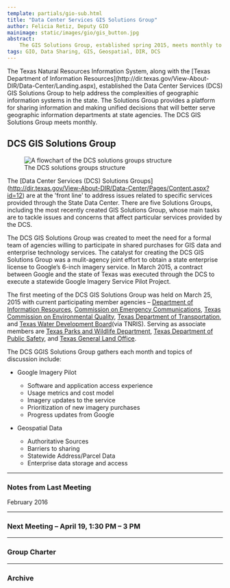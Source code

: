 ```yaml
---
template: partials/gio-sub.html
title: "Data Center Services GIS Solutions Group"
author: Felicia Retiz, Deputy GIO
mainimage: static/images/gio/gis_button.jpg
abstract:
    The GIS Solutions Group, established spring 2015, meets monthly to discuss projects and solutions related to GIS services procured through the Data Services Center. 
tags: GIO, Data Sharing, GIS, Geospatial, DIR, DCS
---
```


<p class="lead">The Texas Natural Resources Information System, along with the [Texas Department of Information Resources](http://dir.texas.gov/View-About-DIR/Data-Center/Landing.aspx), established the Data Center Services (DCS) GIS Solutions Group to help address the complexities of geographic information systems in the state. The Solutions Group provides a platform for sharing information and making unified decisions that will better serve geographic information departments at state agencies. The DCS GIS Solutions Group meets monthly.</p>

## DCS GIS Solutions Group
<figure>
<img class="img-responsive" src="{{ m.link('static/images/gio/dcs_groups.jpg')}}" alt="A flowchart of the DCS solutions groups structure">
<figcaption class="right-align">The DCS solutions groups structure</figcaption>
</figure>

The [Data Center Services (DCS) Solutions Groups] (http://dir.texas.gov/View-About-DIR/Data-Center/Pages/Content.aspx?id=12) are at the 'front line' to address issues related to specific services provided through the State Data Center. There are five Solutions Groups, including the most recently created GIS Solutions Group, whose main tasks are to tackle issues and concerns that affect particular services provided by the DCS.

The DCS GIS Solutions Group was created to meet the need for a formal team of agencies willing to participate in shared purchases for GIS data and enterprise technology services.  The catalyst for creating the DCS GIS Solutions Group was a mulit-agency joint effort to obtain a state enterprise license to Google’s 6-inch imagery service. In March 2015, a contract between Google and the state of Texas was executed through the DCS to execute a statewide Google Imagery Service Pilot Project.

The first meeting of the DCS GIS Solutions Group was held on March 25, 2015 with current participating member agencies – [Department of Information Resources](http://dir.texas.gov/), [Commission on Emergency Communications](http://www.csec.texas.gov/), [Texas Commission on Environmental Quality](http://www.tceq.state.tx.us/), [Texas Department of Transportation](https://www.txdot.gov/), and [Texas Water Development Board](http://www.twdb.texas.gov/)(via TNRIS). Serving as associate members are [Texas Parks and Wildlife Department](http://tpwd.texas.gov/), [Texas Department of Public Safety](https://www.txdps.state.tx.us/), and [Texas General Land Office](http://www.glo.texas.gov/). 

The DCS GGIS Solutions Group gathers each month and topics of discussion include:

- Google Imagery Pilot
  - Software and application access experience
  - Usage metrics and cost model
  - Imagery updates to the service
  - Prioritization of new imagery purchases
  - Progress updates from Google

- Geospatial Data
  - Authoritative Sources
  - Barriers to sharing
  - Statewide Address/Parcel Data
  - Enterprise data storage and access

****

### Notes from Last Meeting

<p class="lead">February 2016</p>

****

### Next Meeting – April 19, 1:30 PM – 3 PM

****

### Group Charter

****

### Archive
